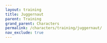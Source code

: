 ```yaml
---
layout: training
title: Juggernaut
parent: Training
grand_parent: Characters
permalink: /characters/training/juggernaut/
nav_exclude: true
---
```

